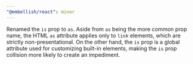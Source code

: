 ```yaml
---
"@embellish/react": minor
---
```


Renamed the `is` prop to `as`. Aside from `as` being the more common prop name, the HTML `as` attribute applies only to `link` elements, which are strictly non-presentational. On the other hand, the `is` prop is a global attribute used for customizing built-in elements, making the `is` prop collision more likely to create an impediment.
